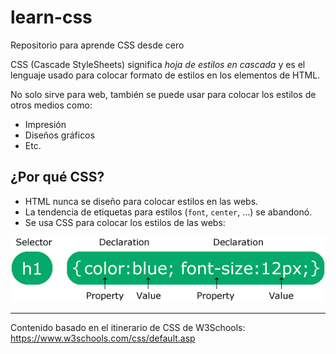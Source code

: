 # learn-css
Repositorio para aprende CSS desde cero

CSS (Cascade StyleSheets) significa *hoja de estilos en cascada* y es el lenguaje usado para colocar formato de estilos en los elementos de HTML.

No solo sirve para web, también se puede usar para colocar los estilos de otros medios como:

- Impresión
- Diseños gráficos
- Etc.

## ¿Por qué CSS?

- HTML nunca se diseño para colocar estilos en las webs.
- La tendencia de etiquetas para estilos (`font`, `center`, ...) se abandonó.
- Se usa CSS para colocar los estilos de las webs:

![alt text](image.png)

---

Contenido basado en el itinerario de CSS de W3Schools: https://www.w3schools.com/css/default.asp